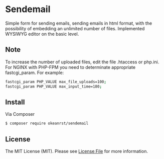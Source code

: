 # Sendemail
Simple form for sending emails, sending emails in html format, with the possibility of embedding an unlimited number of files. Implemented WYSIWYG editor on the basic level.

## Note

To increase the number of uploaded files, edit the file .htaccess or php.ini. For NGINX with PHP-FPM you need to determinate appropriate fastcgi_param. For example:
	
``` bash
fastcgi_param PHP_VALUE max_file_uploads=100;
fastcgi_param PHP_VALUE max_input_time=180;
```

## Install

Via Composer

``` bash
$ composer require okeanrst/sendemail
```

## License

The MIT License (MIT). Please see [License File](LICENSE.md) for more information.
